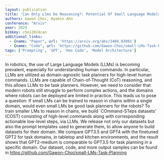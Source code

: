 ```yaml
---
layout: publication
title: 'Can Only Llms Do Reasoning?: Potential Of Small Language Models In Task Planning'
authors: Gawon Choi, Hyemin Ahn
conference: "Arxiv"
year: 2024
bibkey: choi2024can
additional_links:
  - {name: "Paper", url: 'https://arxiv.org/abs/2404.03891'}
  - {name: "Code", url: 'https://github.com/Gawon-Choi/small-LMs-Task-Planning'}
tags: ['Prompting', 'GPT', 'Has Code', 'Model Architecture']
---
```

In robotics, the use of Large Language Models (LLMs) is becoming prevalent,
especially for understanding human commands. In particular, LLMs are utilized
as domain-agnostic task planners for high-level human commands. LLMs are
capable of Chain-of-Thought (CoT) reasoning, and this allows LLMs to be task
planners. However, we need to consider that modern robots still struggle to
perform complex actions, and the domains where robots can be deployed are
limited in practice. This leads us to pose a question: If small LMs can be
trained to reason in chains within a single domain, would even small LMs be
good task planners for the robots? To train smaller LMs to reason in chains, we
build `COmmand-STeps datasets' (COST) consisting of high-level commands along
with corresponding actionable low-level steps, via LLMs. We release not only
our datasets but also the prompt templates used to generate them, to allow
anyone to build datasets for their domain. We compare GPT3.5 and GPT4 with the
finetuned GPT2 for task domains, in tabletop and kitchen environments, and the
result shows that GPT2-medium is comparable to GPT3.5 for task planning in a
specific domain. Our dataset, code, and more output samples can be found in
https://github.com/Gawon-Choi/small-LMs-Task-Planning
